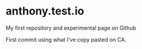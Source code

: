 # anthony.test.io
My first repository and experimental page on Github

First commit using what I've copy pasted on CA.
